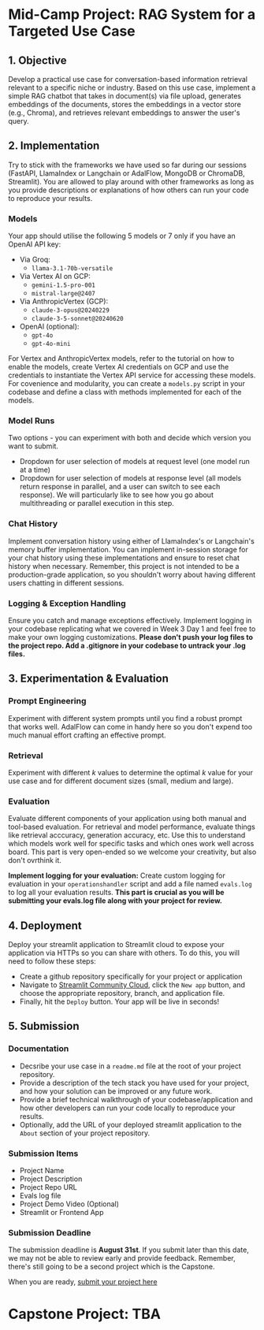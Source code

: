 # Mid-Camp Project: RAG System for a Targeted Use Case

## 1. Objective
Develop a practical use case for conversation-based information retrieval relevant to a specific niche or industry. Based on this use case, implement a simple RAG chatbot that takes in document(s) via file upload, generates embeddings of the documents, stores the embeddings in a vector store (e.g., Chroma), and retrieves relevant embeddings to answer the user's query. 

## 2. Implementation
Try to stick with the frameworks we have used so far during our sessions (FastAPI, LlamaIndex or Langchain or AdalFlow, MongoDB or ChromaDB, Streamlit). You are allowed to play around with other frameworks as long as you provide descriptions or explanations of how others can run your code to reproduce your results.

### Models
Your app should utilise the following 5 models or 7 only if you have an OpenAI API key:
- Via Groq:
    - `llama-3.1-70b-versatile`
- Via Vertex AI on GCP:
    - `gemini-1.5-pro-001`
    - `mistral-large@2407`
- Via AnthropicVertex (GCP):
    - `claude-3-opus@20240229`
    - `claude-3-5-sonnet@20240620`
- OpenAI (optional):
    - `gpt-4o`
    - `gpt-4o-mini`

For Vertex and AnthropicVertex models, refer to the tutorial on how to enable the models, create Vertex AI credentials on GCP and use the credentials to instantiate the Vertex API service for accessing these models. For covenience and modularity, you can create a `models.py` script in your codebase and define a class with methods implemented for each of the models.


### Model Runs
Two options - you can experiment with both and decide which version you want to submit.
- Dropdown for user selection of models at request level (one model run at a time)
- Dropdown for user selection of models at response level (all models return response in parallel, and a user can switch to see each response). We will particularly like to see how you go about multithreading or parallel execution in this step.

### Chat History
Implement conversation history using either of LlamaIndex's or Langchain's memory buffer implementation. You can implement in-session storage for your chat history using these implementations and ensure to reset chat history when necessary. Remember, this project is not intended to be a production-grade application, so you shouldn't worry about having different users chatting in different sessions.

### Logging & Exception Handling
Ensure you catch and manage exceptions effectively. Implement logging in your codebase replicating what we covered in Week 3 Day 1 and feel free to make your own logging customizations. **Please don't push your log files to the project repo. Add a .gitignore in your codebase to untrack your .log files.**


## 3. Experimentation & Evaluation
### Prompt Engineering
Experiment with different system prompts until you find a robust prompt that works well. AdalFlow can come in handy here so you don't expend too much manual effort crafting an effective prompt. 

### Retrieval
Experiment with different *k* values to determine the optimal _k_ value for your use case and for different document sizes (small, medium and large). 

### Evaluation
Evaluate different components of your application using both manual and tool-based evaluation. For retrieval and model performance, evaluate things like retrieval acccuracy, generation accuracy, etc. Use this to understand which models work well for specific tasks and which ones work well across board. This part is very open-ended so we welcome your creativity, but also don't ovrthink it.

**Implement logging for your evaluation:** Create custom logging for evaluation in your `operationshandler` script and add a file named `evals.log` to log all your evaluation results. **This part is crucial as you will be submitting your **evals.log** file along with your project for review.**


## 4. Deployment
Deploy your streamlit application to Streamlit cloud to expose your application via HTTPs so you can share with others. To do this, you will need to follow these steps:

- Create a github repository specifically for your project or application
- Navigate to [Streamlit Community Cloud](https://streamlit.io/cloud), click the `New app` button, and choose the appropriate repository, branch, and application file.
- Finally, hit the `Deploy` button. Your app will be live in seconds!


## 5. Submission

### Documentation
- Decsribe your use case in a `readme.md` file at the root of your project repository.
- Provide a description of the tech stack you have used for your project, and how your solution can be improved or any future work.
- Provide a brief technical walkthrough of your codebase/application and how other developers can run your code locally to reproduce your results.
- Optionally, add the URL of your deployed streamlit application to the `About` section of your project repository.

### Submission Items
- Project Name
- Project Description
- Project Repo URL
- Evals log file
- Project Demo Video (Optional)
- Streamlit or Frontend App

### Submission Deadline
The submission deadline is **August 31st**. If you submit later than this date, we may not be able to review early and provide feedback. Remember, there's still going to be a second project which is the Capstone.

When you are ready, [submit your project here](https://github.com/zion-king/ai-summer-of-code/issues/new?assignees=&labels=&projects=&template=project.yml&title=Project%3A+%3Cshort+description%3E)


# Capstone Project: TBA

